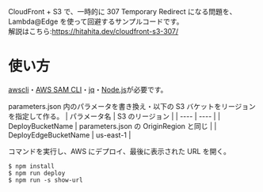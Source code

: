 CloudFront + S3 で、一時的に 307 Temporary Redirect になる問題を、Lambda@Edge を使って回避するサンプルコードです。  
解説はこちら:https://hitahita.dev/cloudfront-s3-307/

# 使い方

[awscli](https://docs.aws.amazon.com/ja_jp/cli/latest/userguide/install-cliv1.html)・[AWS SAM CLI](https://docs.aws.amazon.com/serverless-application-model/latest/developerguide/serverless-sam-cli-install.html)・[jq](https://stedolan.github.io/jq/)・[Node.js](https://nodejs.org)が必要です。

parameters.json 内のパラメータを書き換え・以下の S3 バケットをリージョンを指定して作る。
| パラメータ名 | S3 のリージョン |
| ---- | ---- |
| DeployBucketName | parameters.json の OriginRegion と同じ |
| DeployEdgeBucketName | us-east-1 |

コマンドを実行し、AWS にデプロイ、最後に表示された URL を開く。

```
$ npm install
$ npm run deploy
$ npm run -s show-url
```
